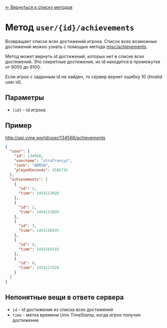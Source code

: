 [← Вернуться к списку методов](../README.md#Список-методов)

Метод `user/{id}/achievements`
==============================
Возвращает список всех достижений игрока. Список всех возможных достижений можно узнать с помощью метода [misc/achievements](../misc/achievements.md).

Метод может вернуть id достижений, которых нет в списке всех достижений. Это секретные достижения, их id находится в промежутке от 9000 до 9100.

Если игрок с заданным id не найден, то сервер вернет ошибку 10 (Invalid user id).

## Параметры
* `{id}` - id игрока

## Пример
http://api.vime.world/user/134568/achievements
```json
{
  "user": {
    "id": 134568,
    "username": "xtrafrancyz",
    "rank": "ADMIN",
    "playedSeconds": 3106732
  },
  "achievements": [
    {
      "id": 1,
      "time": 1454112020
    },
    {
      "id": 2,
      "time": 1454112020
    },
    {
      "id": 3,
      "time": 1454118435
    },
    {
      "id": 4,
      "time": 1454164310
    },
    {
      "id": 8,
      "time": 1454117329
    }
  ]
}
```

## Непонятные вещи в ответе сервера
* `id` - id достижения из списка всех достижений
* `time` - метка времени Unix TimeStamp, когда игрок получил достижение
